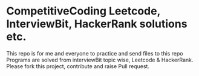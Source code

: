 # CompetitiveCoding Leetcode, InterviewBit, HackerRank solutions etc.
This repo is for me and everyone to practice and send files to this repo
Programs are solved from interviewBit topic wise, Leetcode & HackerRank.
Please fork this project, contribute and raise Pull request.
